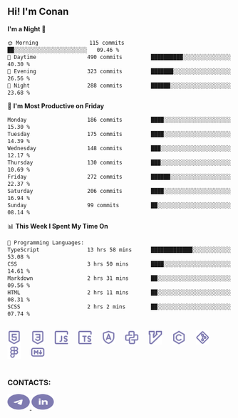 ## Hi! I'm Conan

<!--START_SECTION:waka-->
**I'm a Night 🦉** 

```text
🌞 Morning                115 commits         ██░░░░░░░░░░░░░░░░░░░░░░░   09.46 % 
🌆 Daytime                490 commits         ██████████░░░░░░░░░░░░░░░   40.30 % 
🌃 Evening                323 commits         ███████░░░░░░░░░░░░░░░░░░   26.56 % 
🌙 Night                  288 commits         ██████░░░░░░░░░░░░░░░░░░░   23.68 % 
```
📅 **I'm Most Productive on Friday** 

```text
Monday                   186 commits         ████░░░░░░░░░░░░░░░░░░░░░   15.30 % 
Tuesday                  175 commits         ████░░░░░░░░░░░░░░░░░░░░░   14.39 % 
Wednesday                148 commits         ███░░░░░░░░░░░░░░░░░░░░░░   12.17 % 
Thursday                 130 commits         ███░░░░░░░░░░░░░░░░░░░░░░   10.69 % 
Friday                   272 commits         ██████░░░░░░░░░░░░░░░░░░░   22.37 % 
Saturday                 206 commits         ████░░░░░░░░░░░░░░░░░░░░░   16.94 % 
Sunday                   99 commits          ██░░░░░░░░░░░░░░░░░░░░░░░   08.14 % 
```


📊 **This Week I Spent My Time On** 

```text
💬 Programming Languages: 
TypeScript               13 hrs 58 mins      █████████████░░░░░░░░░░░░   53.08 % 
CSS                      3 hrs 50 mins       ████░░░░░░░░░░░░░░░░░░░░░   14.61 % 
Markdown                 2 hrs 31 mins       ██░░░░░░░░░░░░░░░░░░░░░░░   09.56 % 
HTML                     2 hrs 11 mins       ██░░░░░░░░░░░░░░░░░░░░░░░   08.31 % 
SCSS                     2 hrs 2 mins        ██░░░░░░░░░░░░░░░░░░░░░░░   07.74 % 
```


<!--END_SECTION:waka-->


<br>

<div align="left">
  <img src="icons/skills/html.svg" height="30" alt="html5"/>
  <img width="15"/>
  <img src="icons/skills/css.svg" height="30" alt="css"/>
    <img width="15"/>
  <img src="icons/skills/javascript.svg" height="30" alt="javascript"/>
  <img width="15"/>
  <img src="icons/skills/typescript.svg" height="30" alt="typescript"/>
  <img width="15"/>
  <img src="icons/skills/angular.svg" height="30" alt="angular"/>
  <img width="15"/>
  <img src="icons/skills/python.svg" height="30" alt="python"/>
  <img width="15"/>
  <img src="icons/skills/vim.svg" height="30" alt="vim"  />
  <img width="15"/>
  <img src="icons/skills/c.svg" height="30" alt="c"/>
  <img width="15"/>
  <img src="icons/skills/git.svg" height="30" alt="git"/>
  <img width="15"/>
  <img src="icons/skills/figma.svg" height="30" alt="figma"/>
  <img width="15"/>
  <img src="icons/skills/markdown.svg" height="30" alt="markdown"/>
</div>

<br>


### CONTACTS:

<div align="left">
  <a href="https://t.me/gkkconan">
    <img src="icons/contacts/telegram.svg" width="50" height="35" alt="telegram"/>
  </a>
  <a href="https://www.linkedin.com/in/gkkconan">
    <img src="icons/contacts/linkedin.svg" width="50" height="35" alt="linkedin"/>
  </a>
</div>
